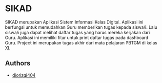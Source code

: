# SIKAD

SIKAD merupakan Aplikasi Sistem Informasi Kelas Digital. Aplikasi ini berfungsi untuk memudahkan Guru memberikan tugas kepada siswa/i. Lalu siswa/i juga dapat melihat daftar tugas yang harus mereka kerjakan dari Guru. Aplikasi ini memiliki fitur untuk print daftar tugas pada dashboard Guru. Project ini merupakan tugas akhir dari mata pelajaran PBTGM di kelas XI.

## Authors
- [diorizqi404](https://github.com/diorizqi404)